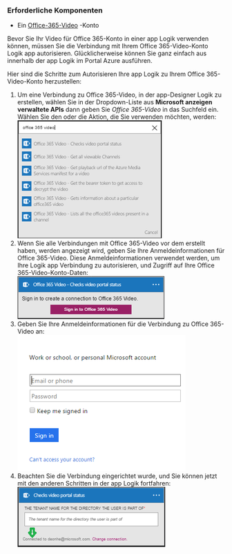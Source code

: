 ### <a name="prerequisites"></a>Erforderliche Komponenten

- Ein [Office-365-Video](https://support.office.com/article/Meet-Office-365-Video-ca1cc1a9-a615-46e1-b6a3-40dbd99939a6) -Konto  


Bevor Sie Ihr Video für Office 365-Konto in einer app Logik verwenden können, müssen Sie die Verbindung mit Ihrem Office 365-Video-Konto Logik app autorisieren. Glücklicherweise können Sie ganz einfach aus innerhalb der app Logik im Portal Azure ausführen.  

Hier sind die Schritte zum Autorisieren Ihre app Logik zu Ihrem Office 365-Video-Konto herzustellen:  
1. Um eine Verbindung zu Office 365-Video, in der app-Designer Logik zu erstellen, wählen Sie in der Dropdown-Liste aus **Microsoft anzeigen verwaltete APIs** dann geben Sie *Office 365-Video* in das Suchfeld ein. Wählen Sie den oder die Aktion, die Sie verwenden möchten, werden:  
![Schritt beim Office 365 Video Verbindung erstellen](./media/connectors-create-api-office365video/office365video-1.png)  
2. Wenn Sie alle Verbindungen mit Office 365-Video vor dem erstellt haben, werden angezeigt wird, geben Sie Ihre Anmeldeinformationen für Office 365-Video. Diese Anmeldeinformationen verwendet werden, um Ihre Logik app Verbindung zu autorisieren, und Zugriff auf Ihre Office 365-Video-Konto-Daten:  
![Office 365 Video Verbindung Schritt beim Erstellen eines](./media/connectors-create-api-office365video/office365video-2.png)  
3. Geben Sie Ihre Anmeldeinformationen für die Verbindung zu Office 365-Video an:  
 ![Schritt beim Office 365 Video Verbindung erstellen](./media/connectors-create-api-office365video/office365video-3.png)  
4. Beachten Sie die Verbindung eingerichtet wurde, und Sie können jetzt mit den anderen Schritten in der app Logik fortfahren:  
![Schritt beim Office 365 Video Verbindung erstellen](./media/connectors-create-api-office365video/office365video-4.png)  
